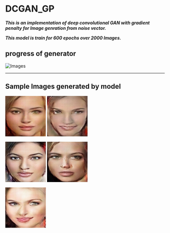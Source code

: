 
# DCGAN_GP

***This is an implementation of deep convolutional GAN with gradient penalty for Image genration from noise vector.***


***This model is train for 600 epochs over 2000 Images.***


## progress of generator

![Images](https://github.com/Sagar2100/DCGAN/blob/main/animation.gif)

***


## Sample Images generated by model
![Images](https://github.com/Sagar2100/DCGAN/blob/main/samples/Img1.png)  ![Images](https://github.com/Sagar2100/DCGAN/blob/main/samples/Img2.png)

![Images](https://github.com/Sagar2100/DCGAN/blob/main/samples/Img3.png)  ![Images](https://github.com/Sagar2100/DCGAN/blob/main/samples/Img4.png)

![Images](https://github.com/Sagar2100/DCGAN/blob/main/samples/Img5.png)

 
